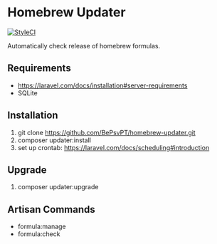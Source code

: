 # Homebrew Updater

[![StyleCI](https://styleci.io/repos/76054785/shield)](https://styleci.io/repos/76054785)

Automatically check release of homebrew formulas.

## Requirements

- https://laravel.com/docs/installation#server-requirements
- SQLite

## Installation

1. git clone https://github.com/BePsvPT/homebrew-updater.git
2. composer updater:install
3. set up crontab: https://laravel.com/docs/scheduling#introduction

## Upgrade

1. composer updater:upgrade

## Artisan Commands

- formula:manage
- formula:check
